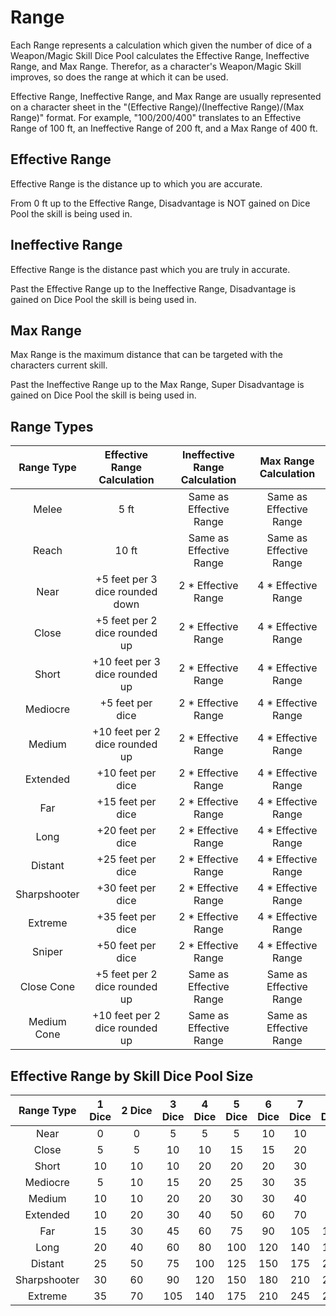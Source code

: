 # Range

Each Range represents a calculation which given the number of dice of a Weapon/Magic Skill Dice Pool calculates the Effective Range, Ineffective Range, and Max Range. Therefor, as a character's Weapon/Magic Skill improves, so does the range at which it can be used.

Effective Range, Ineffective Range, and Max Range are usually represented on a character sheet in the "(Effective Range)/(Ineffective Range)/(Max Range)" format. For example, "100/200/400" translates to an Effective Range of 100 ft, an Ineffective Range of 200 ft, and a Max Range of 400 ft.

## Effective Range

Effective Range is the distance up to which you are accurate.

From 0 ft up to the Effective Range, Disadvantage is NOT gained on Dice Pool the skill is being used in.

## Ineffective Range

Effective Range is the distance past which you are truly in accurate.

Past the Effective Range up to the Ineffective Range, Disadvantage is gained on Dice Pool the skill is being used in.

## Max Range

Max Range is the maximum distance that can be targeted with the characters current skill.

Past the Ineffective Range up to the Max Range, Super Disadvantage is gained on Dice Pool the skill is being used in.

## Range Types

|  Range Type  |   Effective Range Calculation   | Ineffective Range Calculation |  Max Range Calculation  |
| :----------: | :-----------------------------: | :---------------------------: | :---------------------: |
|    Melee     |              5 ft               |    Same as Effective Range    | Same as Effective Range |
|    Reach     |              10 ft              |    Same as Effective Range    | Same as Effective Range |
|     Near     | +5 feet per 3 dice rounded down |      2 * Effective Range      |   4 * Effective Range   |
|    Close     |  +5 feet per 2 dice rounded up  |      2 * Effective Range      |   4 * Effective Range   |
|    Short     | +10 feet per 3 dice rounded up  |      2 * Effective Range      |   4 * Effective Range   |
|   Mediocre   |        +5 feet per dice         |      2 * Effective Range      |   4 * Effective Range   |
|    Medium    | +10 feet per 2 dice rounded up  |      2 * Effective Range      |   4 * Effective Range   |
|   Extended   |        +10 feet per dice        |      2 * Effective Range      |   4 * Effective Range   |
|     Far      |        +15 feet per dice        |      2 * Effective Range      |   4 * Effective Range   |
|     Long     |        +20 feet per dice        |      2 * Effective Range      |   4 * Effective Range   |
|   Distant    |        +25 feet per dice        |      2 * Effective Range      |   4 * Effective Range   |
| Sharpshooter |        +30 feet per dice        |      2 * Effective Range      |   4 * Effective Range   |
|   Extreme    |        +35 feet per dice        |      2 * Effective Range      |   4 * Effective Range   |
|    Sniper    |        +50 feet per dice        |      2 * Effective Range      |   4 * Effective Range   |
|  Close Cone  |  +5 feet per 2 dice rounded up  |    Same as Effective Range    | Same as Effective Range |
| Medium Cone  | +10 feet per 2 dice rounded up  |    Same as Effective Range    | Same as Effective Range |

## Effective Range by Skill Dice Pool Size

|  Range Type  | 1 Dice | 2 Dice | 3 Dice | 4 Dice | 5 Dice | 6 Dice | 7 Dice | 8 Dice | 9 Dice | 10 Dice | 11 Dice | 12 Dice |
| :----------: | :----: | :----: | :----: | :----: | :----: | :----: | :----: | :----: | :----: | :-----: | :-----: | :-----: |
|     Near     |   0    |   0    |   5    |   5    |   5    |   10   |   10   |   10   |   15   |   15    |   15    |   15    |
|    Close     |   5    |   5    |   10   |   10   |   15   |   15   |   20   |   20   |   25   |   25    |   30    |   30    |
|    Short     |   10   |   10   |   10   |   20   |   20   |   20   |   30   |   30   |   30   |   40    |   40    |   40    |
|   Mediocre   |   5    |   10   |   15   |   20   |   25   |   30   |   35   |   40   |   45   |   50    |   55    |   60    |
|    Medium    |   10   |   10   |   20   |   20   |   30   |   30   |   40   |   40   |   50   |   50    |   60    |   60    |
|   Extended   |   10   |   20   |   30   |   40   |   50   |   60   |   70   |   80   |   90   |   100   |   110   |   120   |
|     Far      |   15   |   30   |   45   |   60   |   75   |   90   |  105   |  120   |  135   |   150   |   165   |   180   |
|     Long     |   20   |   40   |   60   |   80   |  100   |  120   |  140   |  160   |  180   |   200   |   220   |   240   |
|   Distant    |   25   |   50   |   75   |  100   |  125   |  150   |  175   |  200   |  225   |   250   |   275   |   300   |
| Sharpshooter |   30   |   60   |   90   |  120   |  150   |  180   |  210   |  240   |  270   |   300   |   330   |   360   |
|   Extreme    |   35   |   70   |  105   |  140   |  175   |  210   |  245   |  280   |  315   |   350   |   385   |   420   |

